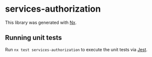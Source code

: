 # services-authorization

This library was generated with [Nx](https://nx.dev).

## Running unit tests

Run `nx test services-authorization` to execute the unit tests via [Jest](https://jestjs.io).
